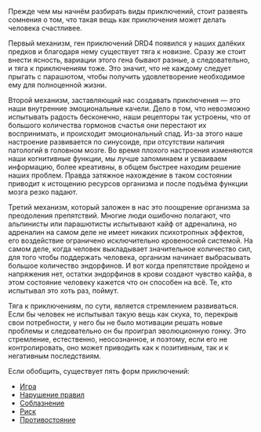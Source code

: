 Прежде чем мы начнём разбирать виды приключений, стоит развеять сомнения о том, что такая вещь как приключения может делать человека счастливее.

Первый механизм, ген приключений DRD4 появился у наших далёких предков и благодаря нему существует тяга к новизне. Сразу же стоит внести ясность, вариации этого гена бывают разные, а следовательно, и тяга к приключениям тоже. Это значит, что не каждому следует прыгать с парашютом, чтобы получить удовлетворение необходимое ему для полноценной жизни.

Второй механизм, заставляющий нас создавать приключения — это наши внутренние эмоциональные качели. Дело в том, что невозможно испытывать радость бесконечно, наши рецепторы так устроены, что от большого количества гормонов счастья они перестают их воспринимать, и происходит эмоциональный спад. Из-за этого наше настроение развивается по синусоиде, при отсутствии наличия патологий в головном мозге. Во время плохого настроения изменяются наши когнитивные функции, мы лучше запоминаем и усваиваем информацию, более креативны, в общем быстрее находим решение наших проблем. Правда затяжное нахождение в таком состоянии приводит к истощению ресурсов организма и после подъёма функции мозга резко падают.

Третий механизм, который заложен в нас это поощрение организма за преодоления препятствий. Многие люди ошибочно полагают, что альпинисты или парашютисты испытывают кайф от адреналина, но адреналин на самом деле не имеет никаких психотропных эффектов, его воздействие ограничено исключительно кровеносной системой. На самом деле, когда человек выкладывает значительное количество сил, для того чтобы поддержать человека, организм начинает выбрасывать большое количество эндорфинов. И вот когда препятствие пройдено и напряжения нет, остатки эндорфинов в крови создают чувство кайфа, в этом состояние человеку кажется что он способен на всё. Те, кто испытывал это хоть раз, поймут.

Тяга к приключениям, по сути, является стремлением развиваться. Если бы человек не испытывал такую вещь как скука, то, перекрыв свои потребности, у него бы не было мотивации решать новые проблемы и следовательно он бы проиграл эволюционную гонку. Это стремление, естественно, неосознанное, и поэтому, если его не контролировать, оно может приводить как к позитивным, так и к негативным последствиям.

Если обобщить, существует пять форм приключений:

* <a class="cross" data="game" href="?c=game">Игра</a>
* <a class="cross" data="foul" href="?c=foul">Нарушение правил</a>
* <a class="cross" data="seduction" href="?c=seduction">Соблазнение</a>
* <a class="cross" data="risk" href="?c=risk">Риск</a>
* <a class="cross" data="confrontation" href="?c=confrontation">Противостояние</a>
